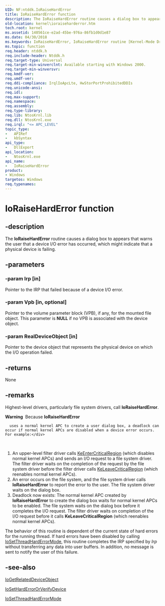 ```yaml
---
UID: NF:ntddk.IoRaiseHardError
title: IoRaiseHardError function
description: The IoRaiseHardError routine causes a dialog box to appears that warns the user that a device I/O error has occurred, which might indicate that a physical device is failing.
old-location: kernel\ioraiseharderror.htm
tech.root: kernel
ms.assetid: 140561ce-e2ad-45be-976a-86fb1d0d1e87
ms.date: 04/30/2018
ms.keywords: IoRaiseHardError, IoRaiseHardError routine [Kernel-Mode Driver Architecture], k104_d723a2b6-2fdc-43d2-a7bc-ab356157a040.xml, kernel.ioraiseharderror, ntddk/IoRaiseHardError
ms.topic: function
req.header: ntddk.h
req.include-header: Ntddk.h
req.target-type: Universal
req.target-min-winverclnt: Available starting with Windows 2000.
req.target-min-winversvr: 
req.kmdf-ver: 
req.umdf-ver: 
req.ddi-compliance: IrqlIoApcLte, HwStorPortProhibitedDDIs
req.unicode-ansi: 
req.idl: 
req.max-support: 
req.namespace: 
req.assembly: 
req.type-library: 
req.lib: NtosKrnl.lib
req.dll: NtosKrnl.exe
req.irql: "<= APC_LEVEL"
topic_type:
-	APIRef
-	kbSyntax
api_type:
-	DllExport
api_location:
-	NtosKrnl.exe
api_name:
-	IoRaiseHardError
product:
- Windows
targetos: Windows
req.typenames: 
---
```


# IoRaiseHardError function


## -description


The <b>IoRaiseHardError</b> routine causes a dialog box to appears that warns the user that a device I/O error has occurred, which might indicate that a physical device is failing.


## -parameters




### -param Irp [in]

Pointer to the IRP that failed because of a device I/O error. 


### -param Vpb [in, optional]

Pointer to the volume parameter block (VPB), if any, for the mounted file object. This parameter is <b>NULL</b> if no VPB is associated with the device object.


### -param RealDeviceObject [in]

Pointer to the device object that represents the physical device on which the I/O operation failed. 


## -returns



None




## -remarks



Highest-level drivers, particularly file system drivers, call <b>IoRaiseHardError</b>.

<div class="alert"><b>Warning</b>  Because 
     <b>IoRaiseHardError</b>
     
      uses a normal kernel APC to create a user dialog box, a deadlock can occur if normal kernel APCs are disabled when a device error occurs. For example:</div>
<div> </div>
<ol>
<li>
An upper-level filter driver calls <a href="https://msdn.microsoft.com/library/windows/hardware/ff552021">KeEnterCriticalRegion</a> (which disables normal kernel APCs) and sends an I/O request to a file system driver. The filter driver waits on the completion of the request by the file system driver before the filter driver calls <a href="https://msdn.microsoft.com/library/windows/hardware/ff552964">KeLeaveCriticalRegion</a> (which reenables normal kernel APCs).

</li>
<li>
An error occurs on the file system, and the file system driver calls <b>IoRaiseHardError</b> to report the error to the user. The file system driver waits on the dialog box.

</li>
<li>
Deadlock now exists: The normal kernel APC created by <b>IoRaiseHardError</b> to create the dialog box waits for normal kernel APCs to be enabled. The file system waits on the dialog box before it completes the I/O request. The filter driver waits on completion of the I/O request before it calls <b>KeLeaveCriticalRegion</b> (which reenables normal kernel APCs).

</li>
</ol>
The behavior of this routine is dependent of the current state of hard errors for the running thread. If hard errors have been disabled by calling <a href="https://msdn.microsoft.com/library/windows/hardware/ff550342">IoSetThreadHardErrorMode</a>, this routine completes the IRP specified by <i>Irp</i> without transferring any data into user buffers. In addition, no message is sent to notify the user of this failure. 




## -see-also




<a href="https://msdn.microsoft.com/library/windows/hardware/ff549277">IoGetRelatedDeviceObject</a>



<a href="https://msdn.microsoft.com/library/windows/hardware/ff549707">IoSetHardErrorOrVerifyDevice</a>



<a href="https://msdn.microsoft.com/library/windows/hardware/ff550342">IoSetThreadHardErrorMode</a>
 

 

